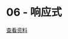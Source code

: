 # 06 - 响应式

[查看资料](https://github.com/merfais/vue-grid-layout-v3/blob/master/website/docs/.vuepress/components/Example06Responsive.vue)

<ClientOnly>
<!--iframe style="border:0;width: 100%;height:3000px;" src="../examples/06-responsive.html"></iframe-->
<Example06Responsive></Example06Responsive>
</ClientOnly>

